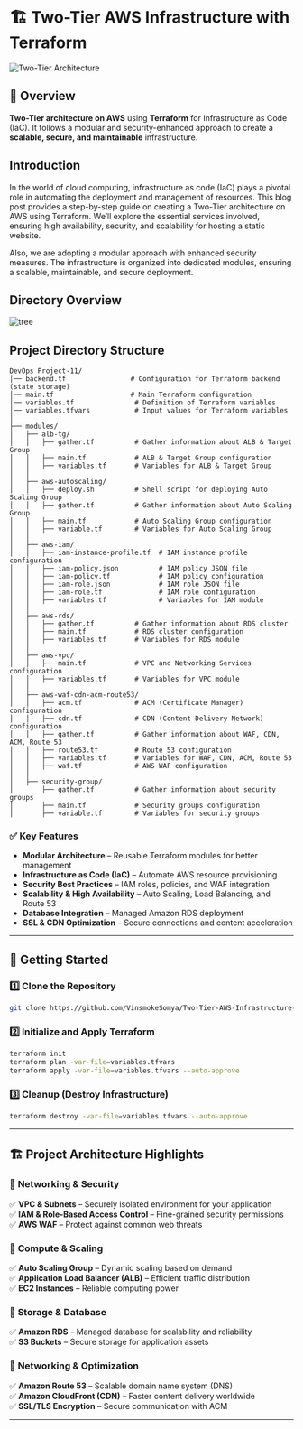 # 🏗️ Two-Tier AWS Infrastructure with Terraform  

![Two-Tier Architecture](https://imgur.com/X4dGBg6.gif)

## 📌 Overview  

**Two-Tier architecture on AWS** using **Terraform** for Infrastructure as Code (IaC). It follows a modular and security-enhanced approach to create a **scalable, secure, and maintainable** infrastructure.  

## Introduction

In the world of cloud computing, infrastructure as code (IaC) plays a pivotal role in automating the deployment and management of resources. This blog post provides a step-by-step guide on creating a Two-Tier architecture on AWS using Terraform. We’ll explore the essential services involved, ensuring high availability, security, and scalability for hosting a static website.

Also, we are adopting a modular approach with enhanced security measures. The infrastructure is organized into dedicated modules, ensuring a scalable, maintainable, and secure deployment.

## Directory Overview

![tree](https://github.com/user-attachments/assets/664a39a4-db5f-407e-8504-ead0af62bbb1)

## Project Directory Structure
```
DevOps Project-11/
│── backend.tf                # Configuration for Terraform backend (state storage)
│── main.tf                   # Main Terraform configuration
│── variables.tf               # Definition of Terraform variables
│── variables.tfvars           # Input values for Terraform variables
│
├── modules/
│   ├── alb-tg/
│   │   ├── gather.tf          # Gather information about ALB & Target Group
│   │   ├── main.tf            # ALB & Target Group configuration
│   │   ├── variables.tf       # Variables for ALB & Target Group
│   │
│   ├── aws-autoscaling/
│   │   ├── deploy.sh          # Shell script for deploying Auto Scaling Group
│   │   ├── gather.tf          # Gather information about Auto Scaling Group
│   │   ├── main.tf            # Auto Scaling Group configuration
│   │   ├── variable.tf        # Variables for Auto Scaling Group
│   │
│   ├── aws-iam/
│   │   ├── iam-instance-profile.tf  # IAM instance profile configuration
│   │   ├── iam-policy.json          # IAM policy JSON file
│   │   ├── iam-policy.tf            # IAM policy configuration
│   │   ├── iam-role.json            # IAM role JSON file
│   │   ├── iam-role.tf              # IAM role configuration
│   │   ├── variables.tf             # Variables for IAM module
│   │
│   ├── aws-rds/
│   │   ├── gather.tf          # Gather information about RDS cluster
│   │   ├── main.tf            # RDS cluster configuration
│   │   ├── variables.tf       # Variables for RDS module
│   │
│   ├── aws-vpc/
│   │   ├── main.tf            # VPC and Networking Services configuration
│   │   ├── variables.tf       # Variables for VPC module
│   │
│   ├── aws-waf-cdn-acm-route53/
│   │   ├── acm.tf             # ACM (Certificate Manager) configuration
│   │   ├── cdn.tf             # CDN (Content Delivery Network) configuration
│   │   ├── gather.tf          # Gather information about WAF, CDN, ACM, Route 53
│   │   ├── route53.tf         # Route 53 configuration
│   │   ├── variables.tf       # Variables for WAF, CDN, ACM, Route 53
│   │   ├── waf.tf             # AWS WAF configuration
│   │
│   ├── security-group/
│       ├── gather.tf          # Gather information about security groups
│       ├── main.tf            # Security groups configuration
│       ├── variable.tf        # Variables for security groups
```


### ✅ Key Features  

- **Modular Architecture** – Reusable Terraform modules for better management  
- **Infrastructure as Code (IaC)** – Automate AWS resource provisioning  
- **Security Best Practices** – IAM roles, policies, and WAF integration  
- **Scalability & High Availability** – Auto Scaling, Load Balancing, and Route 53  
- **Database Integration** – Managed Amazon RDS deployment  
- **SSL & CDN Optimization** – Secure connections and content acceleration  

---


## 🚀 Getting Started  

### 1️⃣ Clone the Repository  

```bash
git clone https://github.com/VinsmokeSomya/Two-Tier-AWS-Infrastructure-with-Terraform
```  

### 2️⃣ Initialize and Apply Terraform  

```bash
terraform init
terraform plan -var-file=variables.tfvars
terraform apply -var-file=variables.tfvars --auto-approve
```  

### 3️⃣ Cleanup (Destroy Infrastructure)  

```bash
terraform destroy -var-file=variables.tfvars --auto-approve
```  

---

## 🏗️ Project Architecture Highlights  

### 🔹 **Networking & Security**  

✅ **VPC & Subnets** – Securely isolated environment for your application  
✅ **IAM & Role-Based Access Control** – Fine-grained security permissions  
✅ **AWS WAF** – Protect against common web threats  

### 🔹 **Compute & Scaling**  

✅ **Auto Scaling Group** – Dynamic scaling based on demand  
✅ **Application Load Balancer (ALB)** – Efficient traffic distribution  
✅ **EC2 Instances** – Reliable computing power  

### 🔹 **Storage & Database**  

✅ **Amazon RDS** – Managed database for scalability and reliability  
✅ **S3 Buckets** – Secure storage for application assets  

### 🔹 **Networking & Optimization**  

✅ **Amazon Route 53** – Scalable domain name system (DNS)  
✅ **Amazon CloudFront (CDN)** – Faster content delivery worldwide  
✅ **SSL/TLS Encryption** – Secure communication with ACM  

---
